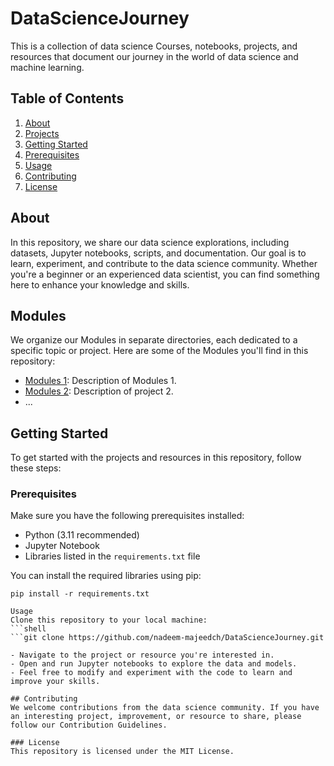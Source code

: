 # DataScienceJourney
This is a collection of data science Courses, notebooks, projects, and resources that document our journey in the world of data science and machine learning.
## Table of Contents
1. [About](#about)
2. [Projects](#projects)
3. [Getting Started](#getting-started)
4. [Prerequisites](#prerequisites)
5. [Usage](#usage)
6. [Contributing](#contributing)
7. [License](#license)

## About
In this repository, we share our data science explorations, including datasets, Jupyter notebooks, scripts, and documentation. Our goal is to learn, experiment, and contribute to the data science community. Whether you're a beginner or an experienced data scientist, you can find something here to enhance your knowledge and skills.

## Modules
We organize our Modules in separate directories, each dedicated to a specific topic or project. Here are some of the Modules you'll find in this repository:
- [Modules 1](/projects/Module1/): Description of Modules 1.
- [Modules 2](/projects/Module2/): Description of project 2.
- ...

## Getting Started
To get started with the projects and resources in this repository, follow these steps:

### Prerequisites
Make sure you have the following prerequisites installed:

- Python (3.11 recommended)
- Jupyter Notebook
- Libraries listed in the `requirements.txt` file

You can install the required libraries using pip:

```shell
pip install -r requirements.txt

Usage
Clone this repository to your local machine:
```shell
```git clone https://github.com/nadeem-majeedch/DataScienceJourney.git

- Navigate to the project or resource you're interested in.
- Open and run Jupyter notebooks to explore the data and models.
- Feel free to modify and experiment with the code to learn and improve your skills.

## Contributing
We welcome contributions from the data science community. If you have an interesting project, improvement, or resource to share, please follow our Contribution Guidelines.

### License
This repository is licensed under the MIT License.
